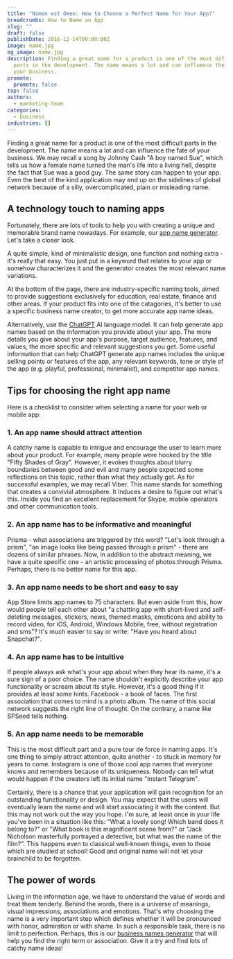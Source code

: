 ```yaml
---
title: "Nomen est Omen: How to Choose a Perfect Name for Your App?"
breadcrumbs: How to Name an App
slug: ""
draft: false
publishDate: 2016-12-14T00:00:00Z
image: name.jpg
og_image: name.jpg
description: Finding a great name for a product is one of the most difficult
  parts in the development. The name means a lot and can influence the fate of
  your business.
promote:
  promote: false
top: false
authors:
  - marketing-team
categories:
  - business
industries: []
---
```

Finding a great name for a product is one of the most difficult parts in the development. The name means a lot and can influence the fate of your business. We may recall a song by Johnny Cash "A boy named Sue", which tells us how a female name turned the man's life into a living hell, despite the fact that Sue was a good guy. The same story can happen to your app. Even the best of the kind application may end up on the sidelines of global network because of a silly, overcomplicated, plain or misleading name.

## A technology touch to naming apps

Fortunately, there are lots of tools to help you with creating a unique and memorable brand name nowadays. For example, our [app name generator](https://businessnameguide.com/). Let's take a closer look.

A quite simple, kind of minimalistic design, one function and nothing extra - it's really that easy. You just put in a keyword that relates to your app or somehow characterizes it and the generator creates the most relevant name variations.

At the bottom of the page, there are industry-specific naming tools, aimed to provide suggestions exclusively for education, real estate, finance and other areas. If your product fits into one of the catagories, it's better to use a specific business name creator, to get more accurate app name ideas.

Alternatively, use the <a href="https://chat.openai.com/" target="_blank" rel="nofollow">ChatGPT</a> AI language model. It can help generate app names based on the information you provide about your app. The more details you give about your app's purpose, target audience, features, and values, the more specific and relevant suggestions you get. Some useful information that can help ChatGPT generate app names includes the unique selling points or features of the app, any relevant keywords, tone or style of the app (e.g. playful, professional, minimalist), and competitor app names.

## Tips for choosing the right app name

Here is a checklist to consider when selecting a name for your web or mobile app:

### 1. An app name should attract attention

A catchy name is capable to intrigue and encourage the user to learn more about your product. For example, many people were hooked by the title "Fifty Shades of Gray". However, it evokes thoughts about blurry boundaries between good and evil and many people expected some reflections on this topic, rather than what they actually got. As for successful examples, we may recall Viber. This name stands for something that creates a convivial atmosphere. It induces a desire to figure out what's this. Inside you find an excellent replacement for Skype, mobile operators and other communication tools.

### 2. An app name has to be informative and meaningful

Prisma - what associations are triggered by this word? "Let's look through a prism", "an image looks like being passed through a prism" - there are dozens of similar phrases. Now, in addition to the abstract meaning, we have a quite specific one - an artistic processing of photos through Prisma. Perhaps, there is no better name for this app.

### 3. An app name needs to be short and easy to say

App Store limits app names to 75 characters. But even aside from this, how would people tell each other about "a chatting app with short-lived and self-deleting messages, stickers, news, themed masks, emoticons and ability to record video, for iOS, Android, Windows Mobile, free, without registration and sms"? It's much easier to say or write: "Have you heard about Snapchat?".

### 4. An app name has to be intuitive

If people always ask what's your app about when they hear its name, it's a sure sign of a poor choice. The name shouldn't explicitly describe your app functionality or scream about its style. However, it's a good thing if it provides at least some hints. Facebook - a book of faces. The first association that comes to mind is a photo album. The name of this social network suggests the right line of thought. On the contrary, a name like SPSeed tells nothing.

### 5. An app name needs to be memorable

This is the most difficult part and a pure tour de force in naming apps. It's one thing to simply attract attention, quite another - to stuck in memory for years to come. Instagram is one of those cool app names that everyone knows and remembers because of its uniqueness. Nobody can tell what would happen if the creators left its initial name "Instant Telegram".

Certainly, there is a chance that your application will gain recognition for an outstanding functionality or design. You may expect that the users will eventually learn the name and will start associating it with the content. But this may not work out the way you hope. I'm sure, at least once in your life you've been in a situation like this: "What a lovely song! Which band does it belong to?" or "What book is this magnificent scene from?" or "Jack Nicholson masterfully portrayed a detective, but what was the name of the film?". This happens even to classical well-known things, even to those which are studied at school! Good and original name will not let your brainchild to be forgotten.

## The power of words

Living in the information age, we have to understand the value of words and treat them tenderly. Behind the words, there is a universe of meanings, visual impressions, associations and emotions. That's why choosing the name is a very important step which defines whether it will be pronounced with honor, admiration or with shame. In such a responsible task, there is no limit to perfection. Perhaps, this is our [business names generator](https://businessnameguide.com/) that will help you find the right term or association. Give it a try and find lots of catchy name ideas!
